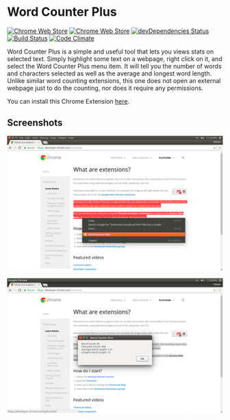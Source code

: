 # Word Counter Plus

[![Chrome Web Store](https://img.shields.io/chrome-web-store/d/fpjegfbcdijjfkceenlfoehpcakfgldj.svg)](https://chrome.google.com/webstore/detail/fpjegfbcdijjfkceenlfoehpcakfgldj)
[![Chrome Web Store](https://img.shields.io/chrome-web-store/stars/fpjegfbcdijjfkceenlfoehpcakfgldj.svg)](https://chrome.google.com/webstore/detail/fpjegfbcdijjfkceenlfoehpcakfgldj/reviews)
[![devDependencies Status](https://david-dm.org/Steven-Roberts/Word-Counter-Plus/dev-status.svg)](https://david-dm.org/Steven-Roberts/Word-Counter-Plus?type=dev)
[![Build Status](https://travis-ci.org/Steven-Roberts/Word-Counter-Plus.svg?branch=master)](https://travis-ci.org/Steven-Roberts/Word-Counter-Plus)
[![Code Climate](https://codeclimate.com/github/Steven-Roberts/Word-Counter-Plus/badges/gpa.svg)](https://codeclimate.com/github/Steven-Roberts/Word-Counter-Plus)

Word Counter Plus is a simple and useful tool that lets you views stats on
selected text. Simply highlight some text on a webpage, right click on it, and
select the Word Counter Plus menu item. It will tell you the number of words and
characters selected as well as the average and longest word length. Unlike
similar word counting extensions, this one does not open an external webpage
just to do the counting, nor does it require any permissions.

You can install this Chrome Extension [here](https://chrome.google.com/webstore/detail/fpjegfbcdijjfkceenlfoehpcakfgldj).

## Screenshots

![Screenshot 1](branding/menu.png)

![Screenshot 2](branding/alert.png)
